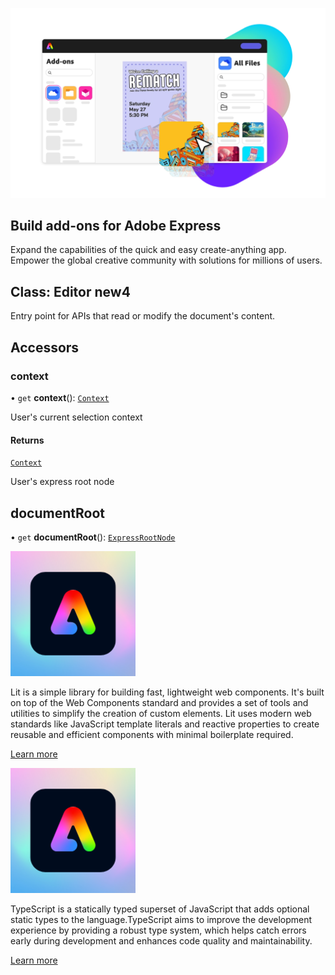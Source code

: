 <HeroSimple slots="image, heading, text" background="green"/>

![Hero image](./images/Explore_Image_3.webp)

## Build add-ons for Adobe Express

Expand the capabilities of the quick and easy create-anything app. Empower the global creative community with solutions for millions of users.

## Class: Editor new4

Entry point for APIs that read or modify the document's content.

## Accessors

### context

• `get` **context**(): [`Context`](context.md)

User's current selection context

#### Returns

[`Context`](context.md)

<HorizontalLine />

User's express root node

## documentRoot

• `get` **documentRoot**(): [`ExpressRootNode`](express-root-node.md)

<Product-Card slots="icon,text, button" repeat="2" theme="light" />

![lit-logo](../images/adobe-express.svg)

Lit is a simple library for building fast, lightweight web components. It's built on top of the Web Components standard and provides a set of tools and utilities to simplify the creation of custom elements. Lit uses modern web standards like JavaScript template literals and reactive properties to create reusable and efficient components with minimal boilerplate required.

[Learn more](https://lit.dev/)

![lit-logo](../images/adobe-express.svg)

TypeScript is a statically typed superset of JavaScript that adds optional static types to the language.TypeScript aims to improve the development experience by providing a robust type system, which helps catch errors early during development and enhances code quality and maintainability.

[Learn more](https://https://www.typescriptlang.org/)
